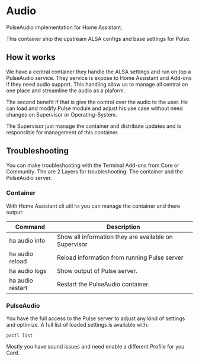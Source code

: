 # Audio

PulseAudio implementation for Home Assistant.

This container ship the upstream ALSA configs and base settings for Pulse.

## How it works

We have a central container they handle the ALSA settings and run on top a PulseAudio service. They service is expose to Home Assistant and Add-ons if they need audio support. This handling allow us to manage all central on one place and streamline the audio as a plaform.

The second benefit if that is give the control over the audio to the user. He can load and modify Pulse module and adjust his use case without need changes on Supervisor or Operating-System.

The Supervisor just manage the container and distribute updates and is responsible for management of this container.

## Troubleshooting

You can make troubleshooting with the Terminal Add-ons from Core or Community. The are 2 Layers for troubleshooting: The container and the PulseAudio server.

### Container

With Home Assistant cli util `ha` you can manage the container and there output:

| Command  | Description   |
|----------|---------------|
| ha audio info | Show all information they are available on Supervisor |
| ha audio reload | Reload information from running Pulse server |
| ha audio logs | Show output of Pulse server. |
| ha audio restart | Restart the PulseAudio container. |

### PulseAudio

You have the full access to the Pulse server to adjust any kind of settings and optimize. A full list of loaded settings is available with:

`pactl list`

Mostly you have sound issues and need enable a different Profile for you Card.

